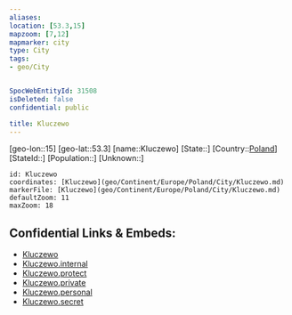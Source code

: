 ```yaml
---
aliases: 
location: [53.3,15]
mapzoom: [7,12] 
mapmarker: city 
type: City
tags:
- geo/City


SpocWebEntityId: 31508
isDeleted: false
confidential: public

title: Kluczewo
---
```

[geo-lon::15]
[geo-lat::53.3]
[name::Kluczewo]
[State::]
[Country::[Poland](geo/Continent/Europe/Poland.md)]
[StateId::]
[Population::]
[Unknown::]


```leaflet
id: Kluczewo
coordinates: [Kluczewo](geo/Continent/Europe/Poland/City/Kluczewo.md)
markerFile: [Kluczewo](geo/Continent/Europe/Poland/City/Kluczewo.md)
defaultZoom: 11 
maxZoom: 18
```


## Confidential Links & Embeds: 
- [Kluczewo](../../../../../../_public/geo/Continent/Europe/Poland/City/Kluczewo.md) 
- [Kluczewo.internal](../../../../../../_internal/geo/Continent/Europe/Poland/City/Kluczewo.internal.md) 
- [Kluczewo.protect](../../../../../../_protect/geo/Continent/Europe/Poland/City/Kluczewo.protect.md) 
- [Kluczewo.private](../../../../../../_private/geo/Continent/Europe/Poland/City/Kluczewo.private.md) 
- [Kluczewo.personal](../../../../../../_personal/geo/Continent/Europe/Poland/City/Kluczewo.personal.md) 
- [Kluczewo.secret](../../../../../../_secret/geo/Continent/Europe/Poland/City/Kluczewo.secret.md) 
